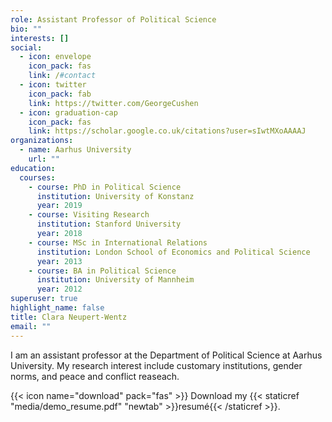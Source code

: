 ```yaml
---
role: Assistant Professor of Political Science
bio: ""
interests: []
social:
  - icon: envelope
    icon_pack: fas
    link: /#contact
  - icon: twitter
    icon_pack: fab
    link: https://twitter.com/GeorgeCushen
  - icon: graduation-cap
    icon_pack: fas
    link: https://scholar.google.co.uk/citations?user=sIwtMXoAAAAJ
organizations:
  - name: Aarhus University
    url: ""
education:
  courses:
    - course: PhD in Political Science
      institution: University of Konstanz
      year: 2019
    - course: Visiting Research
      institution: Stanford University
      year: 2018
    - course: MSc in International Relations
      institution: London School of Economics and Political Science
      year: 2013
    - course: BA in Political Science
      institution: University of Mannheim
      year: 2012
superuser: true
highlight_name: false
title: Clara Neupert-Wentz
email: ""
---
```

I am an assistant professor at the Department of Political Science at Aarhus University. My research interest include customary institutions, gender norms, and peace and conflict reaseach.



{{< icon name="download" pack="fas" >}} Download my {{< staticref "media/demo_resume.pdf" "newtab" >}}resumé{{< /staticref >}}.